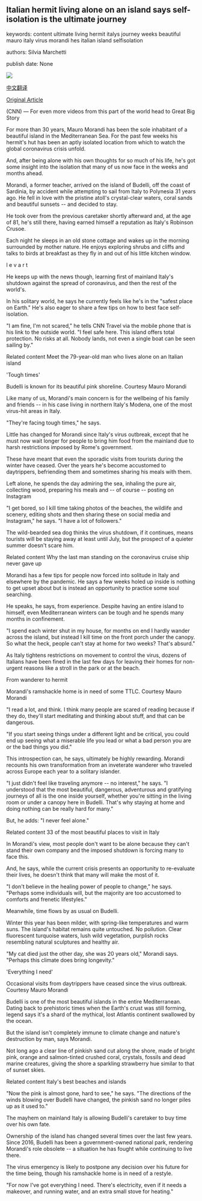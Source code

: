 ## Italian hermit living alone on an island says self-isolation is the ultimate journey

keywords: content ultimate living hermit italys journey weeks beautiful mauro italy virus morandi hes italian island selfisolation

authors: Silvia Marchetti

publish date: None

![](https://cdn.cnn.com/cnnnext/dam/assets/180321111610-180312145114-mauro-morandi-2-super-tease.jpg)

[中文翻译](Italian%20hermit%20living%20alone%20on%20an%20island%20says%20self-isolation%20is%20the%20ultimate%20journey_zh.md)

[Original Article](https://edition.cnn.com/travel/article/italy-hermit-coronavirus/index.html)

(CNN) — For even more videos from this part of the world head to Great Big Story

For more than 30 years, Mauro Morandi has been the sole inhabitant of a beautiful island in the Mediterranean Sea. For the past few weeks his hermit's hut has been an aptly isolated location from which to watch the global coronavirus crisis unfold.

And, after being alone with his own thoughts for so much of his life, he's got some insight into the isolation that many of us now face in the weeks and months ahead.

Morandi, a former teacher, arrived on the island of Budelli, off the coast of Sardinia, by accident while attempting to sail from Italy to Polynesia 31 years ago. He fell in love with the pristine atoll's crystal-clear waters, coral sands and beautiful sunsets -- and decided to stay.

He took over from the previous caretaker shortly afterward and, at the age of 81, he's still there, having earned himself a reputation as Italy's Robinson Crusoe.

Each night he sleeps in an old stone cottage and wakes up in the morning surrounded by mother nature. He enjoys exploring shrubs and cliffs and talks to birds at breakfast as they fly in and out of his little kitchen window.

l e v a r t

He keeps up with the news though, learning first of mainland Italy's shutdown against the spread of coronavirus, and then the rest of the world's.

In his solitary world, he says he currently feels like he's in the "safest place on Earth." He's also eager to share a few tips on how to best face self-isolation.

"I am fine, I'm not scared," he tells CNN Travel via the mobile phone that is his link to the outside world. "I feel safe here. This island offers total protection. No risks at all. Nobody lands, not even a single boat can be seen sailing by."

Related content Meet the 79-year-old man who lives alone on an Italian island

'Tough times'

Budelli is known for its beautiful pink shoreline. Courtesy Mauro Morandi

Like many of us, Morandi's main concern is for the wellbeing of his family and friends -- in his case living in northern Italy's Modena, one of the most virus-hit areas in Italy.

"They're facing tough times," he says.

Little has changed for Morandi since Italy's virus outbreak, except that he must now wait longer for people to bring him food from the mainland due to harsh restrictions imposed by Rome's government.

These have meant that even the sporadic visits from tourists during the winter have ceased. Over the years he's become accustomed to daytrippers, befriending them and sometimes sharing his meals with them.

Left alone, he spends the day admiring the sea, inhaling the pure air, collecting wood, preparing his meals and -- of course -- posting on Instagram

"I get bored, so I kill time taking photos of the beaches, the wildlife and scenery, editing shots and then sharing these on social media and Instagram," he says. "I have a lot of followers."

The wild-bearded sea dog thinks the virus shutdown, if it continues, means tourists will be staying away at least until July, but the prospect of a quieter summer doesn't scare him.

Related content Why the last man standing on the coronavirus cruise ship never gave up

Morandi has a few tips for people now forced into solitude in Italy and elsewhere by the pandemic. He says a few weeks holed up inside is nothing to get upset about but is instead an opportunity to practice some soul searching.

He speaks, he says, from experience. Despite having an entire island to himself, even Mediterranean winters can be tough and he spends many months in confinement.

"I spend each winter shut in my house, for months on end I hardly wander across the island, but instead I kill time on the front porch under the canopy. So what the heck, people can't stay at home for two weeks? That's absurd."

As Italy tightens restrictions on movement to control the virus, dozens of Italians have been fined in the last few days for leaving their homes for non-urgent reasons like a stroll in the park or at the beach.

From wanderer to hermit

Morandi's ramshackle home is in need of some TTLC. Courtesy Mauro Morandi

"I read a lot, and think. I think many people are scared of reading because if they do, they'll start meditating and thinking about stuff, and that can be dangerous.

"If you start seeing things under a different light and be critical, you could end up seeing what a miserable life you lead or what a bad person you are or the bad things you did."

This introspection can, he says, ultimately be highly rewarding. Morandi recounts his own transformation from an inveterate wanderer who traveled across Europe each year to a solitary islander.

"I just didn't feel like traveling anymore -- no interest," he says. "I understood that the most beautiful, dangerous, adventurous and gratifying journeys of all is the one inside yourself, whether you're sitting in the living room or under a canopy here in Budelli. That's why staying at home and doing nothing can be really hard for many."

But, he adds: "I never feel alone."

Related content 33 of the most beautiful places to visit in Italy

In Morandi's view, most people don't want to be alone because they can't stand their own company and the imposed shutdown is forcing many to face this.

And, he says, while the current crisis presents an opportunity to re-evaluate their lives, he doesn't think that many will make the most of it.

"I don't believe in the healing power of people to change," he says. "Perhaps some individuals will, but the majority are too accustomed to comforts and frenetic lifestyles."

Meanwhile, time flows by as usual on Budelli.

Winter this year has been milder, with spring-like temperatures and warm suns. The island's habitat remains quite untouched. No pollution. Clear fluorescent turquoise waters, lush wild vegetation, purplish rocks resembling natural sculptures and healthy air.

"My cat died just the other day, she was 20 years old," Morandi says. "Perhaps this climate does bring longevity."

'Everything I need'

Occasional visits from daytrippers have ceased since the virus outbreak. Courtesy Mauro Morandi

Budelli is one of the most beautiful islands in the entire Mediterranean. Dating back to prehistoric times when the Earth's crust was still forming, legend says it's a shard of the mythical, lost Atlantis continent swallowed by the ocean.

But the island isn't completely immune to climate change and nature's destruction by man, says Morandi.

Not long ago a clear line of pinkish sand cut along the shore, made of bright pink, orange and salmon-tinted crushed coral, crystals, fossils and dead marine creatures, giving the shore a sparkling strawberry hue similar to that of sunset skies.

Related content Italy's best beaches and islands

"Now the pink is almost gone, hard to see," he says. "The directions of the winds blowing over Budelli have changed, the pinkish sand no longer piles up as it used to."

The mayhem on mainland Italy is allowing Budelli's caretaker to buy time over his own fate.

Ownership of the island has changed several times over the last few years. Since 2016, Budelli has been a government-owned national park, rendering Morandi's role obsolete -- a situation he has fought while continuing to live there.

The virus emergency is likely to postpone any decision over his future for the time being, though his ramshackle home is in need of a restyle.

"For now I've got everything I need. There's electricity, even if it needs a makeover, and running water, and an extra small stove for heating."